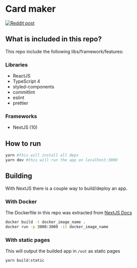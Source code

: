 # Card maker

[![Reddit post](https://card-maker-darckfast.vercel.app/api/card?name=*cries%20in%20powershell*&description=You%20start%20automating%20it%2C%20and%20when%20you%20realize%20it%27s%20not%20going%20to%20happen%2C%20you%27re%20like%3A%20%22I%20already%20spend%20so%20much%20time%20automating%20it%2C%20better%20continue%20so%20I%20will%20never%20have%20to%20do%20it%20manually%20again%22...&backgroundColor=%234744CB&innerBackgroundColor=%23ABB3FC&imgSrc=https%3A%2F%2Fi.redd.it%2F2ialma4xoiv41.jpg&holo%5Benabled%5D=true&holo%5Bsrc%5D=https%3A%2F%2Fi.imgur.com%2FQPzHsAF.png&sparkles%5Benabled%5D=false&sparkles%5Bsrc%5D=https%3A%2F%2F64.media.tumblr.com%2F2541216cdf5738dd5b0c32a0b6737c4f%2Ftumblr_opno5nZGCT1vsjcxvo1_r1_540.gifv)](https://www.reddit.com/r/ProgrammerHumor/comments/g9j8c6/cries_in_powershell/)

## What is included in this repo?

This repo include the following libs/framework/features:

### Libraries

- ReactJS
- TypeScript 4
- styled-components
- commitlint
- eslint
- prettier

### Frameworks

- NextJS (10)

## How to run

```bash
yarn #this will install all deps
yarn dev #this will run the app on localhost:3000
```

## Building

With NextJS there is a couple way to build/deploy an app.

### With Docker

The Dockerfile in this repo was extracted from [NextJS Docs](https://nextjs.org/docs/deployment#docker-image)

```bash
docker build -t docker_image_name .
docker run -p 3000:3000 -it docker_image_name
```

### With static pages

This will output the builded app in `/out` as static pages

```
yarn build:static
```
